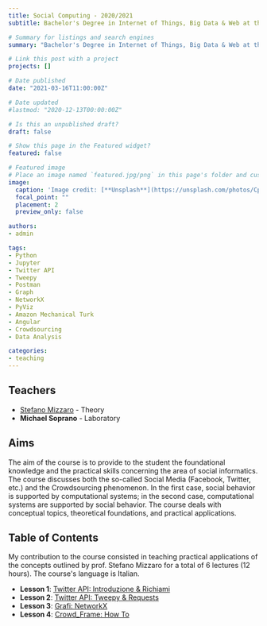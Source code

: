 ```yaml
---
title: Social Computing - 2020/2021
subtitle: Bachelor's Degree in Internet of Things, Big Data & Web at the University of Udine, Academic Year 2020/2021

# Summary for listings and search engines
summary: "Bachelor's Degree in Internet of Things, Big Data & Web at the University of Udine. Academic Year 2020/2021. Lectures: 6. Hours: 12"

# Link this post with a project
projects: []

# Date published
date: "2021-03-16T11:00:00Z"

# Date updated
#lastmod: "2020-12-13T00:00:00Z"

# Is this an unpublished draft?
draft: false

# Show this page in the Featured widget?
featured: false

# Featured image
# Place an image named `featured.jpg/png` in this page's folder and customize its options here.
image:
  caption: 'Image credit: [**Unsplash**](https://unsplash.com/photos/CpkOjOcXdUY)'
  focal_point: ""
  placement: 2
  preview_only: false

authors:
- admin

tags:
- Python
- Jupyter 
- Twitter API
- Tweepy
- Postman
- Graph
- NetworkX
- PyViz
- Amazon Mechanical Turk
- Angular
- Crowdsourcing
- Data Analysis

categories:
- teaching
---
```


## Teachers

- [Stefano Mizzaro](https://users.dimi.uniud.it/~stefano.mizzaro/ "Stefano Mizzaro") - Theory
- **Michael Soprano** - Laboratory

## Aims

The aim of the course is to provide to the student the foundational knowledge and the 
practical skills concerning the area of social informatics. 
The course discusses both the so-called Social Media (Facebook, Twitter, etc.) 
and the Crowdsourcing phenomenon. In the first case, social behavior is supported by 
computational systems; in the second case, computational systems are supported by social behavior. 
The course deals with conceptual topics, theoretical foundations, and practical applications.

## Table of Contents

My contribution to the course consisted in teaching practical applications of the concepts outlined by prof. Stefano Mizzaro 
for a total of 6 lectures (12 hours). The course's language is Italian.

- **Lesson 1**: [Twitter API: Introduzione & Richiami](https://www.dropbox.com/s/m71dwyjtk3uimvv/SC_MS_1_Twitter_API_Intro_Ric.pptx?dl=0)  
- **Lesson 2**: [Twitter API: Tweepy & Requests](https://www.dropbox.com/s/qmei4q5rauxqaxv/SC_MS_2-Twitter_API_Tweepy_Req.pptx?dl=0)  
- **Lesson 3**: [Grafi: NetworkX](https://www.dropbox.com/s/cufccvjko8g7fw7/SC_MS_3_Grafi_NetworkX.pptx?dl=0)  
- **Lesson 4**: [Crowd_Frame: How To](https://www.dropbox.com/s/pj6jlhkw5nwe6vy/SC_MS_4_Crowd_Frame.pptx?dl=0)  
